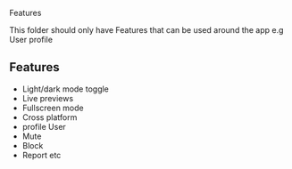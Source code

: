 
Features

This folder should only have Features that can be used around the app e.g User profile






## Features

- Light/dark mode toggle
- Live previews
- Fullscreen mode
- Cross platform
- profile User 
- Mute
- Block
- Report
etc

